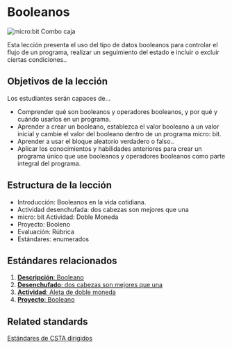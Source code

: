 # Booleanos

![micro:bit Combo caja](/static/courses/csintro/booleans/cover.jpeg)

Esta lección presenta el uso del tipo de datos booleanos para controlar el flujo de un programa, realizar un seguimiento del estado e incluir o excluir ciertas condiciones..

## Objetivos de la lección
Los estudiantes serán capaces de...
* Comprender qué son booleanos y operadores booleanos, y por qué y cuándo usarlos en un programa.
* Aprender a crear un booleano, establezca el valor booleano a un valor inicial y cambie el valor del booleano dentro de un programa micro: bit.
* Aprender a usar el bloque aleatorio verdadero o falso.. 
* Aplicar los conocimientos y habilidades anteriores para crear un programa único que use booleanos y operadores booleanos como parte integral del programa.
 
## Estructura de la lección
* Introducción: Booleanos en la vida cotidiana.
* Actividad desenchufada: dos cabezas son mejores que una
* micro: bit Actividad: Doble Moneda
* Proyecto: Booleno
* Evaluación: Rúbrica
* Estándares: enumerados

## Estándares relacionados

1. [**Descripción**: Booleano](/courses/csintro/booleans/overview)
2. [**Desenchufado**: dos cabezas son mejores que una](/courses/csintro/booleans/unplugged)
3. [**Actividad**: Aleta de doble moneda](/courses/csintro/booleans/activity)
4. [**Proyecto**: Booleano](/courses/csintro/booleans/project)

## Related standards

[Estándares de CSTA dirigidos](/courses/csintro/booleans/standards)
